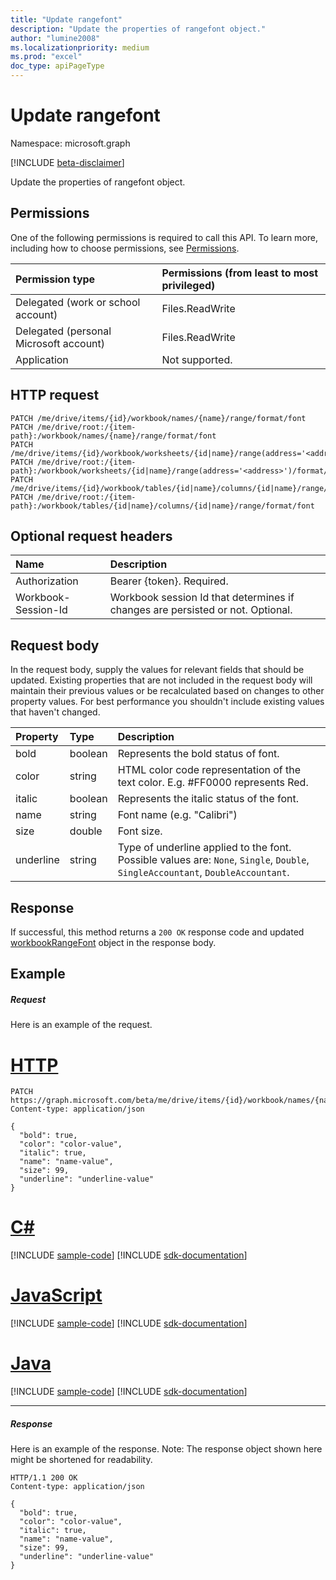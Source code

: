 ```yaml
---
title: "Update rangefont"
description: "Update the properties of rangefont object."
author: "lumine2008"
ms.localizationpriority: medium
ms.prod: "excel"
doc_type: apiPageType
---
```


# Update rangefont

Namespace: microsoft.graph

[!INCLUDE [beta-disclaimer](../../includes/beta-disclaimer.md)]

Update the properties of rangefont object.
## Permissions
One of the following permissions is required to call this API. To learn more, including how to choose permissions, see [Permissions](/graph/permissions-reference).

|Permission type      | Permissions (from least to most privileged)              |
|:--------------------|:---------------------------------------------------------|
|Delegated (work or school account) | Files.ReadWrite    |
|Delegated (personal Microsoft account) | Files.ReadWrite    |
|Application | Not supported. |

## HTTP request
<!-- { "blockType": "ignored" } -->
```http
PATCH /me/drive/items/{id}/workbook/names/{name}/range/format/font
PATCH /me/drive/root:/{item-path}:/workbook/names/{name}/range/format/font
PATCH /me/drive/items/{id}/workbook/worksheets/{id|name}/range(address='<address>')/format/font
PATCH /me/drive/root:/{item-path}:/workbook/worksheets/{id|name}/range(address='<address>')/format/font
PATCH /me/drive/items/{id}/workbook/tables/{id|name}/columns/{id|name}/range/format/font
PATCH /me/drive/root:/{item-path}:/workbook/tables/{id|name}/columns/{id|name}/range/format/font
```
## Optional request headers
| Name       | Description|
|:-----------|:-----------|
| Authorization  | Bearer {token}. Required. |
| Workbook-Session-Id  | Workbook session Id that determines if changes are persisted or not. Optional.|

## Request body
In the request body, supply the values for relevant fields that should be updated. Existing properties that are not included in the request body will maintain their previous values or be recalculated based on changes to other property values. For best performance you shouldn't include existing values that haven't changed.

| Property	   | Type	|Description|
|:---------------|:--------|:----------|
|bold|boolean|Represents the bold status of font.|
|color|string|HTML color code representation of the text color. E.g. #FF0000 represents Red.|
|italic|boolean|Represents the italic status of the font.|
|name|string|Font name (e.g. "Calibri")|
|size|double|Font size.|
|underline|string|Type of underline applied to the font. Possible values are: `None`, `Single`, `Double`, `SingleAccountant`, `DoubleAccountant`.|

## Response

If successful, this method returns a `200 OK` response code and updated [workbookRangeFont](../resources/workbookrangefont.md) object in the response body.
## Example
##### Request
Here is an example of the request.

# [HTTP](#tab/http)
<!-- {
  "blockType": "request",
  "name": "update_rangefont"
}-->
```http
PATCH https://graph.microsoft.com/beta/me/drive/items/{id}/workbook/names/{name}/range/format/font
Content-type: application/json

{
  "bold": true,
  "color": "color-value",
  "italic": true,
  "name": "name-value",
  "size": 99,
  "underline": "underline-value"
}
```

# [C#](#tab/csharp)
[!INCLUDE [sample-code](../includes/snippets/csharp/update-rangefont-csharp-snippets.md)]
[!INCLUDE [sdk-documentation](../includes/snippets/snippets-sdk-documentation-link.md)]

# [JavaScript](#tab/javascript)
[!INCLUDE [sample-code](../includes/snippets/javascript/update-rangefont-javascript-snippets.md)]
[!INCLUDE [sdk-documentation](../includes/snippets/snippets-sdk-documentation-link.md)]

# [Java](#tab/java)
[!INCLUDE [sample-code](../includes/snippets/java/update-rangefont-java-snippets.md)]
[!INCLUDE [sdk-documentation](../includes/snippets/snippets-sdk-documentation-link.md)]

---

##### Response
Here is an example of the response. Note: The response object shown here might be shortened for readability.
<!-- {
  "blockType": "response",
  "truncated": true,
  "@odata.type": "microsoft.graph.workbookRangeFont"
} -->
```http
HTTP/1.1 200 OK
Content-type: application/json

{
  "bold": true,
  "color": "color-value",
  "italic": true,
  "name": "name-value",
  "size": 99,
  "underline": "underline-value"
}
```

<!-- uuid: 8fcb5dbc-d5aa-4681-8e31-b001d5168d79
2015-10-25 14:57:30 UTC -->
<!--
{
  "type": "#page.annotation",
  "description": "Update rangefont",
  "keywords": "",
  "section": "documentation",
  "tocPath": "",
  "suppressions": [
  ]
}
-->


